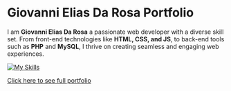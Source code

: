 # **Giovanni Elias Da Rosa Portfolio**

I am **Giovanni Elias Da Rosa** a passionate web developer with a diverse skill set. From front-end technologies like **HTML, CSS, and JS**, to back-end tools such as **PHP** and **MySQL**, I thrive on creating seamless and engaging web experiences.

[![My Skills](https://skillicons.dev/icons?i=html,css,js,php,mysql,git,github,figma,vscode)](https://skillicons.dev)

[Click here to see full portfolio](https://giovannieliasdarosa.github.io/)
